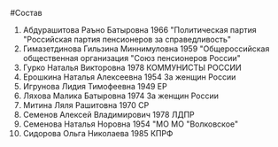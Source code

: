 #Состав
1. Абдурашитова Раъно Батыровна 1966 \"Политическая партия \"Российская партия пенсионеров за справедливость\"
2. Гимазетдинова Гильзина Миннимуловна 1959 \"Общероссийская общественная организация \"Союз пенсионеров России\"
3. Гурко Наталья Викторовна 1978 КОММУНИСТЫ РОССИИ
4. Ерошкина Наталья Алексеевна 1954 За женщин России
5. Игрунова Лидия Тимофеевна 1949 ЕР
6. Ляхова Малика Батыровна 1974 За женщин России
7. Митина Ляля Рашитовна 1970 СР
8. Семенов Алексей Владимирович 1978 ЛДПР
9. Семенова Наталья Норовна 1954 \"МО МО \"Волковское\"
10. Сидорова Ольга Николаева 1985 КПРФ
